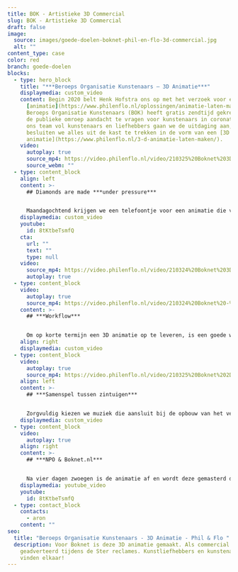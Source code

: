 ```yaml
---
title: BOK - Artistieke 3D Commercial
slug: BOK - Artistieke 3D Commercial
draft: false
image:
  source: images/goede-doelen-boknet-phil-en-flo-3d-commercial.jpg
  alt: ""
content_type: case
color: red
branch: goede-doelen
blocks:
  - type: hero_block
    title: "***Beroeps Organisatie Kunstenaars – 3D Animatie***"
    displaymedia: custom_video
    content: Begin 2020 belt Henk Hofstra ons op met het verzoek voor een
      [animatie](https://www.philenflo.nl/oplossingen/animatie-laten-maken/).
      Beroeps Organisatie Kunstenaars (BOK) heeft gratis zendtijd gekregen om op
      de publieke omroep aandacht te vragen voor kunstenaars in coronatijd. Met
      ons team vol kunstenaars en liefhebbers gaan we de uitdaging aan, en
      besluiten we alles uit de kast te trekken in de vorm van een [3D
      animatie](https://www.philenflo.nl/3-d-animatie-laten-maken/).
    video:
      autoplay: true
      source_mp4: https://video.philenflo.nl/video/210325%20Boknet%203D%20kunst%20-%20Phil%20en%20Flo%20animaties.mp4
      source_webm: ""
  - type: content_block
    align: left
    content: >-
      ## Diamonds are made ***under pressure***


      Maandagochtend krijgen we een telefoontje voor een animatie die vijf dagen later op de NPO gedraaid mag worden. We gaan de uitdaging aan en besluiten ons gehele productieteam in te zetten om de deadline te halen. We hebben als animatieteam ook een eigen subdoel. We willen laten zien hoe [2D](https://www.philenflo.nl/2d-animatie/)- en [3D](https://www.philenflo.nl/3-d-animatie-laten-maken/) animatie elkaar kunnen versterken. Aan de slag!
    displaymedia: custom_video
    youtube:
      id: 8tKtbeTsmfQ
    cta:
      url: ""
      text: ""
      type: null
    video:
      source_mp4: https://video.philenflo.nl/video/210324%20Boknet%203D%20animatie%20-%20Phil%20en%20Flo%20creative%20studio.mp4
      autoplay: true
  - type: content_block
    video:
      autoplay: true
      source_mp4: https://video.philenflo.nl/video/210324%20Boknet%20-%20Phil%20en%20Flo%20creative%20studio.mp4
    content: >-
      ## ***Workflow***


      Om op korte termijn een 3D animatie op te leveren, is een goede workflow van belang. We beginnen met een analogie als thema: een witte, kale ruimte die we vullen met kleurrijke kunst. Vervolgens gaan verschillende animatoren aan de slag met specifieke onderdelen zoals de kamer zelf, maar ook 2D- kunst en schilderijen. Tegelijkertijd wordt het [script](https://www.philenflo.nl/kennisbank/hoe-maak-je-een-videoscript/) geschreven in lijn met het gekozen thema. Naarmate de week vordert en de deadline nadert, wordt de eerst zo kale ruimte steeds kleurrijker.
    align: right
    displaymedia: custom_video
  - type: content_block
    video:
      autoplay: true
      source_mp4: https://video.philenflo.nl/video/210325%20Boknet%202D%20kunst%20-%20Phil%20en%20Flo%202D%20animaties.mp4
    align: left
    content: >-
      ## ***Samenspel tussen zintuigen***


      Zorgvuldig kiezen we muziek die aansluit bij de opbouw van het verhaal dat we vertellen. Met soundeffects zoals bijvoorbeeld de voetstappen, brengen we de kamer en de kunst tot leven. We bouwen het beeld op van een kale ruimte naar een ruimte vol kunst, en een explosie aan kleuren.
    displaymedia: custom_video
  - type: content_block
    video:
      autoplay: true
    align: right
    content: >-
      ## ***NPO & Boknet.nl***


      Na vier dagen zwoegen is de animatie af en wordt deze gemasterd door onze audio-expert. Dit zorgt voor een perfecte balans tussen muziek, stem en soundeffects. Na deze finishing touch is de animatie klaar om gedeeld te worden op de Publiek Omroep. Een dag na de première op TV belt Henk ons enthousiast op om de eerste positieve reacties met ons te delen. Wat blijkt? De kunstenaars vinden elkaar!
    displaymedia: youtube_video
    youtube:
      id: 8tKtbeTsmfQ
  - type: contact_block
    contacts:
      - aron
    content: ""
seo:
  title: "Beroeps Organisatie Kunstenaars - 3D Animatie - Phil & Flo "
  description: Voor Boknet is deze 3D animatie gemaakt. Als commercial wordt deze
    geadverteerd tijdens de Ster reclames. Kunstliefhebbers en kunstenaars
    vinden elkaar!
---
```

